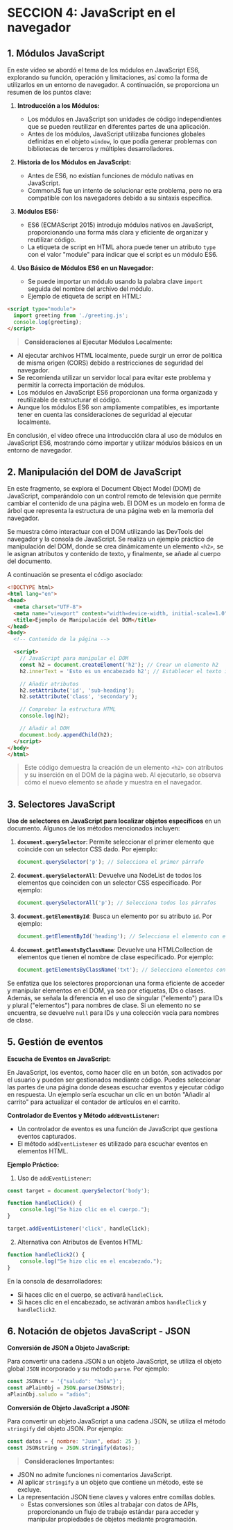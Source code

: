 # SECCION 4: JavaScript en el navegador
## 1. Módulos JavaScript
En este vídeo se abordó el tema de los módulos en JavaScript ES6, explorando su función, operación y limitaciones, así como la forma de utilizarlos en un entorno de navegador. A continuación, se proporciona un resumen de los puntos clave:

1. **Introducción a los Módulos:**
   - Los módulos en JavaScript son unidades de código independientes que se pueden reutilizar en diferentes partes de una aplicación.
   - Antes de los módulos, JavaScript utilizaba funciones globales definidas en el objeto `window`, lo que podía generar problemas con bibliotecas de terceros y múltiples desarrolladores.

2. **Historia de los Módulos en JavaScript:**
   - Antes de ES6, no existían funciones de módulo nativas en JavaScript.
   - CommonJS fue un intento de solucionar este problema, pero no era compatible con los navegadores debido a su sintaxis específica.

3. **Módulos ES6:**
   - ES6 (ECMAScript 2015) introdujo módulos nativos en JavaScript, proporcionando una forma más clara y eficiente de organizar y reutilizar código.
   - La etiqueta de script en HTML ahora puede tener un atributo `type` con el valor "module" para indicar que el script es un módulo ES6.

4. **Uso Básico de Módulos ES6 en un Navegador:**
   - Se puede importar un módulo usando la palabra clave `import` seguida del nombre del archivo del módulo.
   - Ejemplo de etiqueta de script en HTML:

```html
<script type="module">
  import greeting from './greeting.js';
  console.log(greeting);
</script>
```

> **Consideraciones al Ejecutar Módulos Localmente:**
   - Al ejecutar archivos HTML localmente, puede surgir un error de política de misma origen (CORS) debido a restricciones de seguridad del navegador.
   - Se recomienda utilizar un servidor local para evitar este problema y permitir la correcta importación de módulos.
  - Los módulos en JavaScript ES6 proporcionan una forma organizada y reutilizable de estructurar el código.
   - Aunque los módulos ES6 son ampliamente compatibles, es importante tener en cuenta las consideraciones de seguridad al ejecutar localmente.

En conclusión, el vídeo ofrece una introducción clara al uso de módulos en JavaScript ES6, mostrando cómo importar y utilizar módulos básicos en un entorno de navegador.

## 2. Manipulación del DOM de JavaScript
En este fragmento, se explora el Document Object Model (DOM) de JavaScript, comparándolo con un control remoto de televisión que permite cambiar el contenido de una página web. El DOM es un modelo en forma de árbol que representa la estructura de una página web en la memoria del navegador.

Se muestra cómo interactuar con el DOM utilizando las DevTools del navegador y la consola de JavaScript. Se realiza un ejemplo práctico de manipulación del DOM, donde se crea dinámicamente un elemento `<h2>`, se le asignan atributos y contenido de texto, y finalmente, se añade al cuerpo del documento.

A continuación se presenta el código asociado:

```html
<!DOCTYPE html>
<html lang="en">
<head>
  <meta charset="UTF-8">
  <meta name="viewport" content="width=device-width, initial-scale=1.0">
  <title>Ejemplo de Manipulación del DOM</title>
</head>
<body>
  <!-- Contenido de la página -->

  <script>
    // JavaScript para manipular el DOM
    const h2 = document.createElement('h2'); // Crear un elemento h2
    h2.innerText = 'Esto es un encabezado h2'; // Establecer el texto interno

    // Añadir atributos
    h2.setAttribute('id', 'sub-heading');
    h2.setAttribute('class', 'secondary');

    // Comprobar la estructura HTML
    console.log(h2);

    // Añadir al DOM
    document.body.appendChild(h2);
  </script>
</body>
</html>
```
> Este código demuestra la creación de un elemento `<h2>` con atributos y su inserción en el DOM de la página web. Al ejecutarlo, se observa cómo el nuevo elemento se añade y muestra en el navegador.

## 3. Selectores JavaScript
**Uso de selectores en JavaScript para localizar objetos específicos** en un documento. Algunos de los métodos mencionados incluyen:

1. **`document.querySelector`**: Permite seleccionar el primer elemento que coincide con un selector CSS dado. Por ejemplo:
   ```javascript
   document.querySelector('p'); // Selecciona el primer párrafo
   ```

2. **`document.querySelectorAll`**: Devuelve una NodeList de todos los elementos que coinciden con un selector CSS especificado. Por ejemplo:
   ```javascript
   document.querySelectorAll('p'); // Selecciona todos los párrafos
   ```

3. **`document.getElementById`**: Busca un elemento por su atributo `id`. Por ejemplo:
   ```javascript
   document.getElementById('heading'); // Selecciona el elemento con el ID 'heading'
   ```

4. **`document.getElementsByClassName`**: Devuelve una HTMLCollection de elementos que tienen el nombre de clase especificado. Por ejemplo:
   ```javascript
   document.getElementsByClassName('txt'); // Selecciona elementos con la clase 'txt'
   ```

Se enfatiza que los selectores proporcionan una forma eficiente de acceder y manipular elementos en el DOM, ya sea por etiquetas, IDs o clases. Además, se señala la diferencia en el uso de singular ("elemento") para IDs y plural ("elementos") para nombres de clase. Si un elemento no se encuentra, se devuelve `null` para IDs y una colección vacía para nombres de clase.

## 5. Gestión de eventos
**Escucha de Eventos en JavaScript:**

En JavaScript, los eventos, como hacer clic en un botón, son activados por el usuario y pueden ser gestionados mediante código. Puedes seleccionar las partes de una página donde deseas escuchar eventos y ejecutar código en respuesta. Un ejemplo sería escuchar un clic en un botón "Añadir al carrito" para actualizar el contador de artículos en el carrito.

**Controlador de Eventos y Método `addEventListener`:**

- Un controlador de eventos es una función de JavaScript que gestiona eventos capturados.
- El método `addEventListener` es utilizado para escuchar eventos en elementos HTML.

**Ejemplo Práctico:**

1. Uso de `addEventListener`:

```javascript
const target = document.querySelector('body');

function handleClick() {
    console.log("Se hizo clic en el cuerpo.");
}

target.addEventListener('click', handleClick);
```

2. Alternativa con Atributos de Eventos HTML:

```javascript
function handleClick2() {
    console.log("Se hizo clic en el encabezado.");
}
```

En la consola de desarrolladores:

- Si haces clic en el cuerpo, se activará `handleClick`.
- Si haces clic en el encabezado, se activarán ambos `handleClick` y `handleClick2`.


## 6. Notación de objetos JavaScript - JSON
**Conversión de JSON a Objeto JavaScript:**

Para convertir una cadena JSON a un objeto JavaScript, se utiliza el objeto global `JSON` incorporado y su método `parse`. Por ejemplo:

```javascript
const JSONstr = '{"saludo": "hola"}';
const aPlainObj = JSON.parse(JSONstr);
aPlainObj.saludo = "adiós";
```

**Conversión de Objeto JavaScript a JSON:**

Para convertir un objeto JavaScript a una cadena JSON, se utiliza el método `stringify` del objeto JSON. Por ejemplo:

```javascript
const datos = { nombre: "Juan", edad: 25 };
const JSONstring = JSON.stringify(datos);
```

> **Consideraciones Importantes:**
- JSON no admite funciones ni comentarios JavaScript.
- Al aplicar `stringify` a un objeto que contiene un método, este se excluye.
- La representación JSON tiene claves y valores entre comillas dobles.
    - Estas conversiones son útiles al trabajar con datos de APIs, proporcionando un flujo de trabajo estándar para acceder y manipular propiedades de objetos mediante programación.
